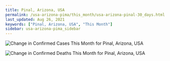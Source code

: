 ```yaml
---
title: Pinal, Arizona, USA
permalink: /usa-arizona-pima/this_month/usa-arizona-pinal-30_days.html
last_updated: Aug 26, 2021
keywords: ["Pinal, Arizona, USA", "This Month"]
sidebar: usa-arizona-pima_sidebar
---
```


![Change in Confirmed Cases This Month for Pinal, Arizona, USA](/covid_tracker/images/graphs/usa-arizona-pinal-delta_confirmed-30_days_graph.png)

![Change in Confirmed Deaths This Month for Pinal, Arizona, USA](/covid_tracker/images/graphs/usa-arizona-pinal-delta_deaths-30_days_graph.png)
